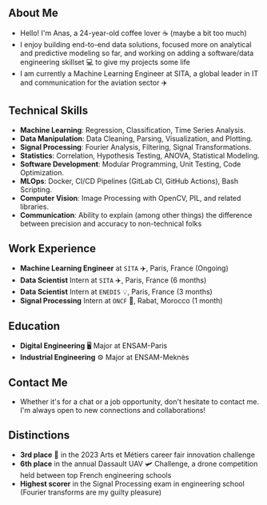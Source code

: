 ## About Me
* Hello! I'm Anas, a 24-year-old coffee lover ☕ (maybe a bit too much)
* I enjoy building end-to-end data solutions, focused more on analytical and predictive modeling so far, and working on adding a software/data engineering skillset 💻 to give my projects some life
* I am currently a Machine Learning Engineer at SITA, a global leader in IT and communication for the aviation sector ✈️

## Technical Skills
* **Machine Learning**: Regression, Classification, Time Series Analysis.
* **Data Manipulation**: Data Cleaning, Parsing, Visualization, and Plotting.
* **Signal Processing**: Fourier Analysis, Filtering, Signal Transformations.
* **Statistics**: Correlation, Hypothesis Testing, ANOVA, Statistical Modeling.
* **Software Development**: Modular Programming, Unit Testing, Code Optimization.
* **MLOps**: Docker, CI/CD Pipelines (GitLab CI, GitHub Actions), Bash Scripting.
* **Computer Vision**: Image Processing with OpenCV, PIL, and related libraries.
* **Communication**: Ability to explain (among other things) the difference between precision and accuracy to non-technical folks

## Work Experience
- **Machine Learning Engineer** at `SITA` ✈️, Paris, France (Ongoing)
- **Data Scientist** Intern at `SITA` ✈️, Paris, France (6 months)
- **Data Scientist** Intern at `ENEDIS` 💡, Paris, France (3 months)
- **Signal Processing** Intern at `ONCF` 🚂, Rabat, Morocco (1 month)
  
## Education
* **Digital Engineering** 🖥️ Major at ENSAM-Paris
* **Industrial Engineering** ⚙️ Major at ENSAM-Meknès
  
## Contact Me
* Whether it's for a chat or a job opportunity, don't hesitate to contact me. I'm always open to new connections and collaborations!

## Distinctions
* **3rd place** 🥉 in the 2023 Arts et Métiers career fair innovation challenge
* **6th place** in the annual Dassault UAV 🛩️ Challenge, a drone competition held between top French engineering schools
* **Highest scorer** in the Signal Processing exam in engineering school (Fourier transforms are my guilty pleasure)
